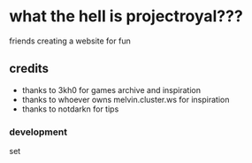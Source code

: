 # what the hell is projectroyal???
friends creating a website for fun
## credits
- thanks to 3kh0 for games archive and inspiration
- thanks to whoever owns melvin.cluster.ws for inspiration
- thanks to notdarkn for tips
### development
set
<print poopoo>

